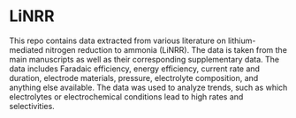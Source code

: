 # LiNRR

This repo contains data extracted from various literature on lithium-mediated nitrogen reduction to ammonia (LiNRR). The data is taken from the main manuscripts as well as their corresponding supplementary data. The data includes Faradaic efficiency, energy efficiency, current rate and duration, electrode materials, pressure, electrolyte composition, and anything else available. The data was used to analyze trends, such as which electrolytes or electrochemical conditions lead to high rates and selectivities. 

